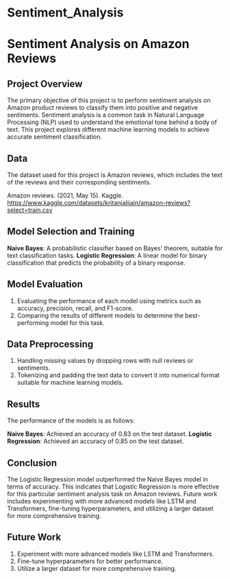 # Sentiment_Analysis

# Sentiment Analysis on Amazon Reviews

## Project Overview

The primary objective of this project is to perform sentiment analysis on Amazon product reviews to classify them into positive and negative sentiments. Sentiment analysis is a common task in Natural Language Processing (NLP) used to understand the emotional tone behind a body of text. This project explores different machine learning models to achieve accurate sentiment classification. 

## Data

The dataset used for this project is Amazon reviews, which includes the text of the reviews and their corresponding sentiments.

Amazon reviews. (2021, May 15). Kaggle. https://www.kaggle.com/datasets/kritanjalijain/amazon-reviews?select=train.csv  


## Model Selection and Training

**Naive Bayes**: A probabilistic classifier based on Bayes' theorem, suitable for text classification tasks.
**Logistic Regression**: A linear model for binary classification that predicts the probability of a binary response.

## Model Evaluation

1. Evaluating the performance of each model using metrics such as accuracy, precision, recall, and F1-score.
2. Comparing the results of different models to determine the best-performing model for this task.

## Data Preprocessing

1. Handling missing values by dropping rows with null reviews or sentiments.
2. Tokenizing and padding the text data to convert it into numerical format suitable for machine learning models.

## Results

The performance of the models is as follows:

**Naive Bayes**: Achieved an accuracy of 0.83 on the test dataset.
**Logistic Regression**: Achieved an accuracy of 0.85 on the test dataset.

## Conclusion

The Logistic Regression model outperformed the Naive Bayes model in terms of accuracy. This indicates that Logistic Regression is more effective for this particular sentiment analysis task on Amazon reviews. Future work includes experimenting with more advanced models like LSTM and Transformers, fine-tuning hyperparameters, and utilizing a larger dataset for more comprehensive training.

## Future Work
1. Experiment with more advanced models like LSTM and Transformers.
2. Fine-tune hyperparameters for better performance.
3. Utilize a larger dataset for more comprehensive training.
